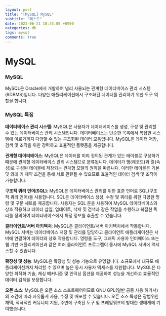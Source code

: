 ```yaml
---
layout: post
title: "[MySQL] MySQL"
subtitle: "테스트"
date: 2023-06-21 18:45:00 +0900
categories: db
tags: mysql
comments: true
---
```


# MySQL

### MySQL

MySQL은 Oracle에서 개발하여 널리 사용되는 관계형 데이터베이스 관리 시스템(RDBMS)입니다. 다양한 애플리케이션에서 구조화된 데이터를 관리하기 위한 도구 역할을 합니다.

### MySQL 특징

**데이터베이스 관리 시스템**: MySQL은 사용자가 데이터베이스를 생성, 구성 및 관리할 수 있는 데이터베이스 관리 시스템입니다. 데이터베이스는 단순한 목록에서 복잡한 시스템에 이르기까지 다양할 수 있는 구조화된 데이터 모음입니다. MySQL은 데이터 저장, 검색 및 조작을 위한 강력하고 효율적인 플랫폼을 제공합니다.

**관계형 데이터베이스**: MySQL은 데이터를 미리 정의된 관계가 있는 테이블로 구성하기 때문에 관계형 데이터베이스 관리 시스템으로 분류됩니다. 데이터가 행(레코드)과 열(속성)로 구성된 테이블에 저장되는 관계형 모델의 원칙을 따릅니다. 이러한 테이블은 기본 및 외래 키 제약 조건을 통해 서로 관련될 수 있으므로 효율적인 데이터 검색 및 조작이 가능합니다.

**구조적 쿼리 언어(SQL)**: MySQL은 데이터베이스 관리를 위한 표준 언어로 SQL(구조적 쿼리 언어)을 사용합니다. SQL은 데이터베이스 생성, 수정 및 쿼리를 위한 다양한 명령 및 구문 세트를 제공합니다. 사용자는 SQL 문을 사용하여 MySQL 데이터베이스와 상호 작용하고 데이터 삽입, 업데이트, 삭제 및 검색과 같은 작업을 수행하고 복잡한 쿼리를 정의하여 데이터베이스에서 특정 정보를 추출할 수 있습니다.

**클라이언트/서버 아키텍처**: MySQL은 클라이언트/서버 아키텍처에서 작동합니다. MySQL 서버는 데이터베이스 저장 및 관리를 담당하고 클라이언트 애플리케이션은 서버에 연결하여 데이터와 상호 작용합니다. 명령줄 도구, 그래픽 사용자 인터페이스 또는 웹 기반 애플리케이션과 같은 여러 클라이언트 프로그램이 동시에 MySQL 서버에 액세스할 수 있습니다.

**확장성 및 성능**: MySQL은 확장성 및 성능 기능으로 유명합니다. 소규모에서 대규모 애플리케이션까지 처리할 수 있으며 높은 동시 사용자 액세스를 지원합니다. MySQL은 다양한 최적화 기술, 캐싱 메커니즘 및 인덱싱 옵션을 제공하여 성능을 개선하고 효율적인 데이터 검색을 보장합니다.

**오픈 소스**: MySQL은 오픈 소스 소프트웨어이므로 GNU GPL(일반 공중 사용 허가서)의 조건에 따라 자유롭게 사용, 수정 및 배포할 수 있습니다. 오픈 소스 특성은 광범위한 채택, 적극적인 커뮤니티 지원, 주변에 구축된 도구 및 프레임워크의 방대한 생태계에 기여했습니다.
